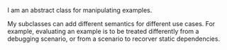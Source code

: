 I am an abstract class for manipulating examples.

My subclasses can add different semantics for different use cases. For example, evaluating an example is to be treated differently from a debugging scenario, or from a  scenario to recorver static dependencies.